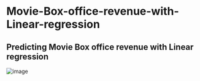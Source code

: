# Movie-Box-office-revenue-with-Linear-regression
## Predicting Movie Box office revenue with Linear regression
![image](https://user-images.githubusercontent.com/91404171/140934191-a1ee60b3-9c0d-4245-9522-4888dd052c18.png)
